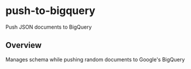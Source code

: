 # push-to-bigquery
Push JSON documents to BigQuery

## Overview

Manages schema while pushing random documents to Google's BigQuery